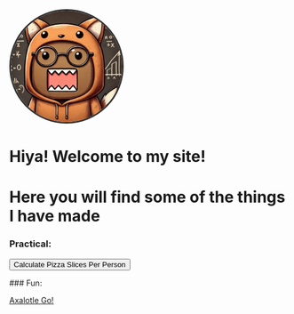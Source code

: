<img src="/images/School_Domo_FoxHoodie.jpg" alt="School_Domo_FoxHoodie)" style="width: 200px; height: 200px; border-radius: 50%; object-fit: cover; border: 3px solid #333;">


# Hiya! Welcome to my site!
# Here you will find some of the things I have made


### Practical:
<script>
    function Pizza_Calculator(){
        let people, pizza, slices, totalSlices, slicesPerperson, slicesLeft;

("Amount of people: ");
people = parseInt(prompt());

("Amount of boxes of pizzas: ");
pizza = parseInt(prompt());

("Slices Per Pizza: ");
slices = parseInt(prompt());

totalSlices = pizza * slices;

slicesPerperson = 3 * people;
slicesLeft = totalSlices - slicesPerperson;

("Slices left over: " + slicesLeft);
    }
    </script>
<button onclick="Pizza_Calculator()">Calculate Pizza Slices Per Person</button>
    <p id="result"></p>
</div>
### Fun:

[Axalotle Go!](https://flowlab.io/games/play/2381148)
